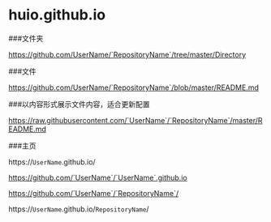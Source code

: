 # huio.github.io


###文件夹

https://github.com/UserName/`RepositoryName`/tree/master/Directory

###文件

https://github.com/UserName/`RepositoryName`/blob/master/README.md

###以内容形式展示文件内容，适合更新配置

https://raw.githubusercontent.com/`UserName`/`RepositoryName`/master/README.md




###主页

https://`UserName`.github.io/

https://github.com/`UserName`/`UserName`.github.io


https://github.com/`UserName`/`RepositoryName`/

https://`UserName`.github.io/`RepositoryName`/
